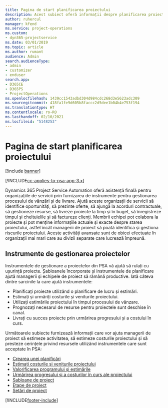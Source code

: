 ```yaml
---
title: Pagina de start planificarea proiectului
description: Acest subiect oferă informații despre planificarea proiectului.
author: ruhercul
manager: kfend
ms.service: project-operations
ms.custom:
- dyn365-projectservice
ms.date: 03/01/2019
ms.topic: article
ms.author: rumant
audience: Admin
search.audienceType:
- admin
- customizer
- enduser
search.app:
- D365CE
- D365PS
- ProjectOperations
ms.openlocfilehash: 1439cc1543adbd304d984cdc268d3e5623adc309
ms.sourcegitcommit: 418fa1fe9d605b8faccc2d5dee1b04b4e753f194
ms.translationtype: HT
ms.contentlocale: ro-RO
ms.lasthandoff: 02/10/2021
ms.locfileid: "5148253"
---
```

# <a name="project-planning-home-page"></a>Pagina de start planificarea proiectului

[!include [banner](../includes/psa-now-project-operations.md)]

[!INCLUDE[cc-applies-to-psa-app-3.x](../includes/cc-applies-to-psa-app-3x.md)]

Dynamics 365 Project Service Automation oferă asistență finală pentru organizațiile de servicii prin furnizarea de instrumente pentru gestionarea procesului de vânzări și de livrare. Ajută aceste organizații de servicii să identifice oportunități, să prezinte oferte, să ajungă la acorduri contractuale, să gestioneze resurse, să livreze proiecte la timp și în buget, să înregistreze timpul și cheltuielile și să factureze clienți. Membrii echipei pot colabora la proiecte și pot menține informațiile actuale și exacte despre starea proiectului, astfel încât managerii de proiect să poată identifica și gestiona riscurile proiectului. Aceste activități avansate sunt de obicei efectuate în organizații mai mari care au divizii separate care lucrează împreună.

## <a name="project-management-tools"></a>Instrumente de gestionarea proiectelor

Instrumentele de gestionare a proiectelor din PSA vă ajută să rulați cu ușurință proiecte. Șabloanele încorporate și instrumentele de planificare ajută managerii și echipele de proiect să rămână productive. Iată câteva dintre sarcinile la care ajută instrumentele:

- Planificați proiecte utilizând o planificare de lucru și estimări.
- Estimați și urmăriți costurile și veniturile proiectului.
- Utilizați estimările proiectului în timpul procesului de vânzare.
- Prognozați necesarul de resurse pentru proiectele sunt deschise în canal.
- Livrați cu succes proiecte prin urmărirea progresului și a costului în curs.

Următoarele subiecte furnizează informații care vor ajuta managerii de proiect să estimeze activitatea, să estimeze costurile proiectului și să presteze cerințele privind resursele utilizând instrumentele care sunt acceptate în PSA:

- [Crearea unei planificări](project-creating.md)
- [Estimați costurile și veniturile proiectului](project-estimating.md)
- [Valorificarea programului și estimările](project-leveraging.md)
- [Urmărirea progresului și a costurilor în curs ale proiectului](project-tracking.md)
- [Șabloane de proiect](project-templates.md)
- [Etape de proiect](project-stages.md)
- [Setări de proiect](project-settings.md)


[!INCLUDE[footer-include](../includes/footer-banner.md)]